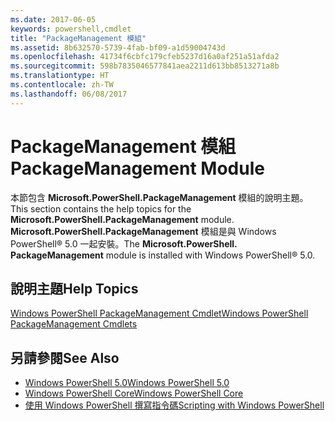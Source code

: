 ```yaml
---
ms.date: 2017-06-05
keywords: powershell,cmdlet
title: "PackageManagement 模組"
ms.assetid: 8b632570-5739-4fab-bf09-a1d59004743d
ms.openlocfilehash: 41734f6cbfc179cfeb5237d16a0af251a51afda2
ms.sourcegitcommit: 598b7835046577841aea2211d613bb8513271a8b
ms.translationtype: HT
ms.contentlocale: zh-TW
ms.lasthandoff: 06/08/2017
---
```

# <a name="packagemanagement-module"></a><span data-ttu-id="6742d-103">PackageManagement 模組</span><span class="sxs-lookup"><span data-stu-id="6742d-103">PackageManagement Module</span></span>
<span data-ttu-id="6742d-104">本節包含 **Microsoft.PowerShell.PackageManagement** 模組的說明主題。</span><span class="sxs-lookup"><span data-stu-id="6742d-104">This section contains the help topics for the **Microsoft.PowerShell.PackageManagement** module.</span></span> <span data-ttu-id="6742d-105">**Microsoft.PowerShell.PackageManagement** 模組是與 Windows PowerShell® 5.0 一起安裝。</span><span class="sxs-lookup"><span data-stu-id="6742d-105">The **Microsoft.PowerShell. PackageManagement** module is installed with Windows PowerShell® 5.0.</span></span>

## <a name="help-topics"></a><span data-ttu-id="6742d-106">說明主題</span><span class="sxs-lookup"><span data-stu-id="6742d-106">Help Topics</span></span>
[<span data-ttu-id="6742d-107">Windows PowerShell PackageManagement Cmdlet</span><span class="sxs-lookup"><span data-stu-id="6742d-107">Windows PowerShell PackageManagement Cmdlets</span></span>](http://technet.microsoft.com/library/dn890706(v=wps.640).aspx)

## <a name="see-also"></a><span data-ttu-id="6742d-108">另請參閱</span><span class="sxs-lookup"><span data-stu-id="6742d-108">See Also</span></span>
- [<span data-ttu-id="6742d-109">Windows PowerShell 5.0</span><span class="sxs-lookup"><span data-stu-id="6742d-109">Windows PowerShell 5.0</span></span>](Windows-PowerShell-5.0.md)
- [<span data-ttu-id="6742d-110">Windows PowerShell Core</span><span class="sxs-lookup"><span data-stu-id="6742d-110">Windows PowerShell Core</span></span>](https://technet.microsoft.com/en-us/library/4b75f1e4-f327-48f3-92ab-bf5435094d41)
- [<span data-ttu-id="6742d-111">使用 Windows PowerShell 撰寫指令碼</span><span class="sxs-lookup"><span data-stu-id="6742d-111">Scripting with Windows PowerShell</span></span>](../../getting-started/fundamental/Scripting-with-Windows-PowerShell.md)

